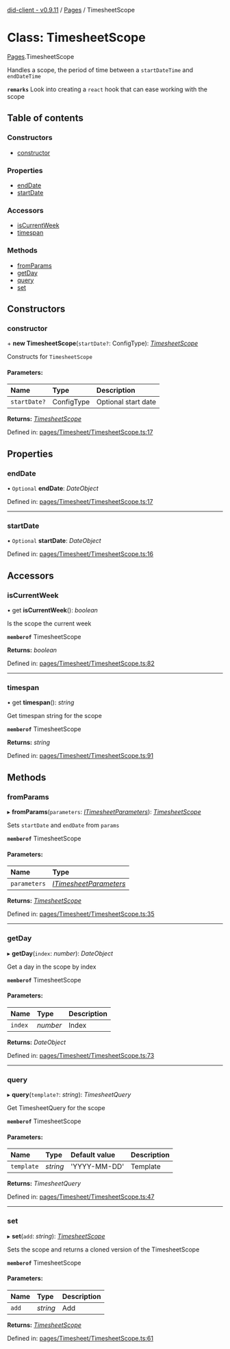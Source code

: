 [did-client - v0.9.11](../README.md) / [Pages](../modules/pages.md) / TimesheetScope

# Class: TimesheetScope

[Pages](../modules/pages.md).TimesheetScope

Handles a scope, the period of time between
a `startDateTime` and `endDateTime`

**`remarks`** Look into creating a `react` hook
that can ease working with the scope

## Table of contents

### Constructors

- [constructor](pages.timesheetscope.md#constructor)

### Properties

- [endDate](pages.timesheetscope.md#enddate)
- [startDate](pages.timesheetscope.md#startdate)

### Accessors

- [isCurrentWeek](pages.timesheetscope.md#iscurrentweek)
- [timespan](pages.timesheetscope.md#timespan)

### Methods

- [fromParams](pages.timesheetscope.md#fromparams)
- [getDay](pages.timesheetscope.md#getday)
- [query](pages.timesheetscope.md#query)
- [set](pages.timesheetscope.md#set)

## Constructors

### constructor

\+ **new TimesheetScope**(`startDate?`: ConfigType): [*TimesheetScope*](pages.timesheetscope.md)

Constructs for `TimesheetScope`

#### Parameters:

Name | Type | Description |
:------ | :------ | :------ |
`startDate?` | ConfigType | Optional start date    |

**Returns:** [*TimesheetScope*](pages.timesheetscope.md)

Defined in: [pages/Timesheet/TimesheetScope.ts:17](https://github.com/Puzzlepart/did/blob/dev/client/pages/Timesheet/TimesheetScope.ts#L17)

## Properties

### endDate

• `Optional` **endDate**: *DateObject*

Defined in: [pages/Timesheet/TimesheetScope.ts:17](https://github.com/Puzzlepart/did/blob/dev/client/pages/Timesheet/TimesheetScope.ts#L17)

___

### startDate

• `Optional` **startDate**: *DateObject*

Defined in: [pages/Timesheet/TimesheetScope.ts:16](https://github.com/Puzzlepart/did/blob/dev/client/pages/Timesheet/TimesheetScope.ts#L16)

## Accessors

### isCurrentWeek

• get **isCurrentWeek**(): *boolean*

Is the scope the current week

**`memberof`** TimesheetScope

**Returns:** *boolean*

Defined in: [pages/Timesheet/TimesheetScope.ts:82](https://github.com/Puzzlepart/did/blob/dev/client/pages/Timesheet/TimesheetScope.ts#L82)

___

### timespan

• get **timespan**(): *string*

Get timespan string for the scope

**`memberof`** TimesheetScope

**Returns:** *string*

Defined in: [pages/Timesheet/TimesheetScope.ts:91](https://github.com/Puzzlepart/did/blob/dev/client/pages/Timesheet/TimesheetScope.ts#L91)

## Methods

### fromParams

▸ **fromParams**(`parameters`: [*ITimesheetParameters*](../interfaces/pages.itimesheetparameters.md)): [*TimesheetScope*](pages.timesheetscope.md)

Sets `startDate` and `endDate` from `params`

**`memberof`** TimesheetScope

#### Parameters:

Name | Type |
:------ | :------ |
`parameters` | [*ITimesheetParameters*](../interfaces/pages.itimesheetparameters.md) |

**Returns:** [*TimesheetScope*](pages.timesheetscope.md)

Defined in: [pages/Timesheet/TimesheetScope.ts:35](https://github.com/Puzzlepart/did/blob/dev/client/pages/Timesheet/TimesheetScope.ts#L35)

___

### getDay

▸ **getDay**(`index`: *number*): *DateObject*

Get a day in the scope by index

**`memberof`** TimesheetScope

#### Parameters:

Name | Type | Description |
:------ | :------ | :------ |
`index` | *number* | Index   |

**Returns:** *DateObject*

Defined in: [pages/Timesheet/TimesheetScope.ts:73](https://github.com/Puzzlepart/did/blob/dev/client/pages/Timesheet/TimesheetScope.ts#L73)

___

### query

▸ **query**(`template?`: *string*): *TimesheetQuery*

Get TimesheetQuery for the scope

**`memberof`** TimesheetScope

#### Parameters:

Name | Type | Default value | Description |
:------ | :------ | :------ | :------ |
`template` | *string* | 'YYYY-MM-DD' | Template   |

**Returns:** *TimesheetQuery*

Defined in: [pages/Timesheet/TimesheetScope.ts:47](https://github.com/Puzzlepart/did/blob/dev/client/pages/Timesheet/TimesheetScope.ts#L47)

___

### set

▸ **set**(`add`: *string*): [*TimesheetScope*](pages.timesheetscope.md)

Sets the scope and returns a cloned version of the TimesheetScope

**`memberof`** TimesheetScope

#### Parameters:

Name | Type | Description |
:------ | :------ | :------ |
`add` | *string* | Add   |

**Returns:** [*TimesheetScope*](pages.timesheetscope.md)

Defined in: [pages/Timesheet/TimesheetScope.ts:61](https://github.com/Puzzlepart/did/blob/dev/client/pages/Timesheet/TimesheetScope.ts#L61)
